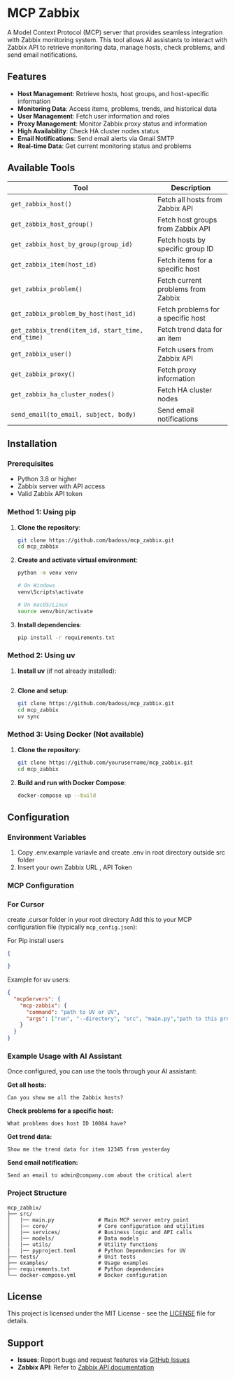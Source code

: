 # MCP Zabbix

A Model Context Protocol (MCP) server that provides seamless integration with Zabbix monitoring system. This tool allows AI assistants to interact with Zabbix API to retrieve monitoring data, manage hosts, check problems, and send email notifications.

## Features

- **Host Management**: Retrieve hosts, host groups, and host-specific information
- **Monitoring Data**: Access items, problems, trends, and historical data
- **User Management**: Fetch user information and roles
- **Proxy Management**: Monitor Zabbix proxy status and information
- **High Availability**: Check HA cluster nodes status
- **Email Notifications**: Send email alerts via Gmail SMTP
- **Real-time Data**: Get current monitoring status and problems

## Available Tools

| Tool | Description |
|------|-------------|
| `get_zabbix_host()` | Fetch all hosts from Zabbix API |
| `get_zabbix_host_group()` | Fetch host groups from Zabbix API |
| `get_zabbix_host_by_group(group_id)` | Fetch hosts by specific group ID |
| `get_zabbix_item(host_id)` | Fetch items for a specific host |
| `get_zabbix_problem()` | Fetch current problems from Zabbix |
| `get_zabbix_problem_by_host(host_id)` | Fetch problems for a specific host |
| `get_zabbix_trend(item_id, start_time, end_time)` | Fetch trend data for an item |
| `get_zabbix_user()` | Fetch users from Zabbix API |
| `get_zabbix_proxy()` | Fetch proxy information |
| `get_zabbix_ha_cluster_nodes()` | Fetch HA cluster nodes |
| `send_email(to_email, subject, body)` | Send email notifications |

## Installation

### Prerequisites

- Python 3.8 or higher
- Zabbix server with API access
- Valid Zabbix API token

### Method 1: Using pip

1. **Clone the repository**:
   ```bash
   git clone https://github.com/badoss/mcp_zabbix.git
   cd mcp_zabbix
   ```

2. **Create and activate virtual environment**:
   ```bash
   python -m venv venv
   
   # On Windows
   venv\Scripts\activate
   
   # On macOS/Linux
   source venv/bin/activate
   ```

3. **Install dependencies**:
   ```bash
   pip install -r requirements.txt
   ```

### Method 2: Using uv 

1. **Install uv** (if not already installed):
   ```bash

   ```

2. **Clone and setup**:
   ```bash
   git clone https://github.com/badoss/mcp_zabbix.git
   cd mcp_zabbix
   uv sync
   ```

### Method 3: Using Docker (Not available)

1. **Clone the repository**:
   ```bash
   git clone https://github.com/yourusername/mcp_zabbix.git
   cd mcp_zabbix
   ```

2. **Build and run with Docker Compose**:
   ```bash
   docker-compose up --build
   ```

## Configuration

### Environment Variables

1. Copy .env.example variavle and create .env in root directory outside src folder
2. Insert your own Zabbix URL , API Token

### MCP Configuration
### For Cursor

create .cursor folder in your root directory
Add this to your MCP configuration file (typically `mcp_config.json`):

For Pip install users
```json
{

}
```

Example for uv users:
```json
{
  "mcpServers": {
    "mcp-zabbix": {
      "command": "path to UV or UV",
      "args": ["run", "--directory", "src", "main.py","path to this project/mcp_zabbix/src"]
    }
  }
} 
```


### Example Usage with AI Assistant

Once configured, you can use the tools through your AI assistant:

**Get all hosts:**
```
Can you show me all the Zabbix hosts?
```

**Check problems for a specific host:**
```
What problems does host ID 10084 have?
```

**Get trend data:**
```
Show me the trend data for item 12345 from yesterday
```

**Send email notification:**
```
Send an email to admin@company.com about the critical alert
```

### Project Structure

```
mcp_zabbix/
├── src/
│   |── main.py              # Main MCP server entry point
│   |── core/                # Core configuration and utilities
│   |── services/            # Business logic and API calls
│   |── models/              # Data models
│   |── utils/               # Utility functions
|   |── pyproject.toml       # Python Dependencies for UV
├── tests/                   # Unit tests
├── examples/                # Usage examples
├── requirements.txt         # Python dependencies
└── docker-compose.yml       # Docker configuration
```

## License

This project is licensed under the MIT License - see the [LICENSE](LICENSE) file for details.

## Support

- **Issues**: Report bugs and request features via [GitHub Issues](https://github.com/badoss/mcp_zabbix/issues)
- **Zabbix API**: Refer to [Zabbix API documentation](https://www.zabbix.com/documentation/current/en/manual/api)
